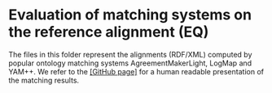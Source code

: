 # Evaluation of matching systems on the reference alignment (EQ)

The files in this folder represent the alignments (RDF/XML) computed by popular ontology matching systems AgreementMakerLight, LogMap and YAM++. We refer to the [[GitHub page]](https://airm-o.github.io/atmonto2airm/) for a human readable presentation of the matching results. 
